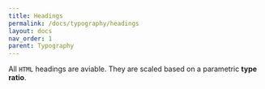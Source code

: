 ```yaml
---
title: Headings
permalink: /docs/typography/headings
layout: docs
nav_order: 1
parent: Typography
---
```


All `HTML` headings are aviable. They are scaled based on a parametric **type ratio**.
